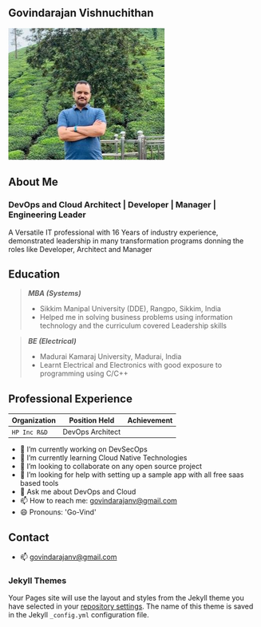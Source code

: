 ## Govindarajan Vishnuchithan

![DP](images/profile-pic-1.JPG)

## About Me
### DevOps and Cloud Architect | Developer | Manager | Engineering Leader

A Versatile IT professional with 16 Years of industry experience, demonstrated leadership in many transformation programs donning the roles like Developer, Architect and Manager

## Education

> **_MBA (Systems)_**
> * Sikkim Manipal University (DDE), Rangpo, Sikkim, India
> * Helped me in solving business problems using information technology and the curriculum covered  Leadership skills

> **_BE (Electrical)_**
> * Madurai Kamaraj University, Madurai, India
> * Learnt Electrical and Electronics with good exposure to programming using C/C++

## Professional Experience

| Organization  | Position Held | Achievement |
| --- | --- |--- |
| `HP Inc R&D` | DevOps Architect | |


- 🔭 I’m currently working on DevSecOps
- 🌱 I’m currently learning Cloud Native Technologies
- 👯 I’m looking to collaborate on any open source project
- 🤔 I’m looking for help with setting up a sample app with all free saas based tools
- 💬 Ask me about DevOps and Cloud
- 📫 How to reach me: govindarajanv@gmail.com
- 😄 Pronouns: 'Go-Vind'

## Contact

- 📫 govindarajanv@gmail.com

### Jekyll Themes

Your Pages site will use the layout and styles from the Jekyll theme you have selected in your [repository settings](https://github.com/govindarajanv/profile/settings). The name of this theme is saved in the Jekyll `_config.yml` configuration file.
